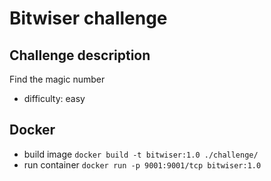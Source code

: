 # Bitwiser challenge

## Challenge description

Find the magic number

- difficulty: easy

## Docker

- build image
  `docker build -t bitwiser:1.0 ./challenge/`
- run container
  `docker run -p 9001:9001/tcp bitwiser:1.0`

